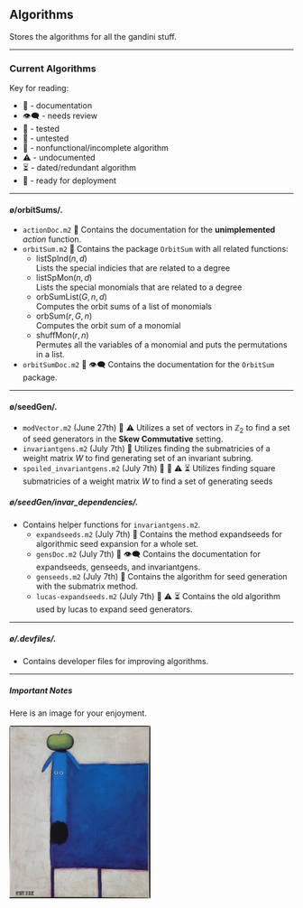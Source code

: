 ## Algorithms
Stores the algorithms for all the gandini stuff.
***
### Current Algorithms
Key for reading:
* 📄  - $\text{ documentation}$
* 👁️‍🗨️  - $\text{ needs review}$
* 🔰  - $\text{ tested}$
* 🔻  - $\text{ untested}$
* 🚫  - $\text{ nonfunctional/incomplete algorithm}$
* ⚠️  - $\text{ undocumented}$
* ⏳  - $\text{ dated/redundant algorithm}$
* 🚛  - $\text{ ready for deployment}$
***
#### ø/orbitSums/.
* ```actionDoc.m2``` 📄
  Contains the documentation for the **unimplemented** *action* function. 
* ```orbitSum.m2``` 🚛
  Contains the package ```OrbitSum``` with all related functions:
  * $\text{listSpInd}(n, d)$  
  Lists the special indicies that are related to a degree
  * $\text{listSpMon}(n, d)$   
  Lists the special monomials that are related to a degree
  * $\text{orbSumList}(G, n, d)$   
  Computes the orbit sums of a list of monomials
  * $\text{orbSum}(r, G, n)$   
  Computes the orbit sum of a monomial
  * $\text{shuffMon}(r, n)$   
  Permutes all the variables of a monomial and puts the permutations in a list. 
* ```orbitSumDoc.m2``` 📄 👁️‍🗨️
  Contains the documentation for the ```OrbitSum``` package. 
* **
#### ø/seedGen/.
* ```modVector.m2``` (June 27th) 🔻 ⚠️
  Utilizes a set of vectors in $\mathbb Z_2$ to find a set of seed generators in the **Skew Commutative** setting.  
* ```invariantgens.m2``` (July 7th)  🔻
  Utilizes finding the submatricies of a weight matrix $W$ to find generating set of an invariant subring. 
* ```spoiled_invariantgens.m2``` (July 7th) 🔻 🚫 ⚠️ ⏳
  Utilizes finding square submatricies of a weight matrix $W$ to find a set of generating seeds 

##### ø/seedGen/invar_dependencies/.
* Contains helper functions for ```invariantgens.m2```.
  * ```expandseeds.m2``` (July 7th) 🔻
    Contains the method $\text{expandseeds}$ for algorithmic seed expansion for a whole set. 
  * ```gensDoc.m2```  (July 7th) 📄 👁️‍🗨️
    Contains the documentation for $\text{expandseeds}$, $\text{genseeds}$, and $\text{invariantgens}$.
  * ```genseeds.m2``` (July 7th) 🔻
    Contains the algorithm for seed generation with the submatrix method.
  * ```lucas-expandseeds.m2``` (July 7th) 🚫 ⚠️ ⏳
  Contains the old algorithm used by lucas to expand seed generators. 
***

##### ø/.devfiles/.
* Contains developer files for improving algorithms. 
***

##### Important Notes
Here is an image for your enjoyment.

<img src="/.devfiles/dog_with_apple.jpg" width="250"/>